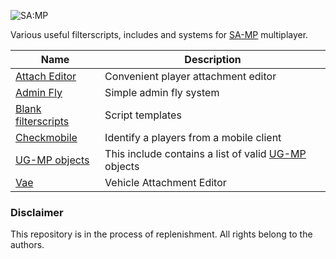
![SA:MP](https://www.sa-mp.com/images/logo.gif)  

Various useful filterscripts, includes and systems for [SA-MP](https://www.sa-mp.com/) multiplayer.

| Name | Description |
| --- | --- |
| [Attach Editor](https://github.com/ins1x/useful-samp-stuff/tree/main/filterscripts/aedit) | Convenient player attachment editor |
| [Admin Fly](https://github.com/ins1x/useful-samp-stuff/tree/main/filterscripts/afly) | Simple admin fly system |
| [Blank filterscripts](https://github.com/ins1x/useful-samp-stuff/tree/main/filterscripts/blank_filterscripts) | Script templates |
| [Checkmobile](https://github.com/ins1x/useful-samp-stuff/tree/main/filterscripts/checkmobile) | Identify a players from a mobile client |
| [UG-MP objects](https://github.com/ins1x/useful-samp-stuff/tree/main/include/ugmp_objects) | This include contains a list of valid [UG-MP](https://gtaundergroundmod.com/) objects  |
| [Vae](https://github.com/ins1x/useful-samp-stuff/tree/main/filterscripts/vae) | Vehicle Attachment Editor |


###  Disclaimer
This repository is in the process of replenishment. All rights belong to the authors.